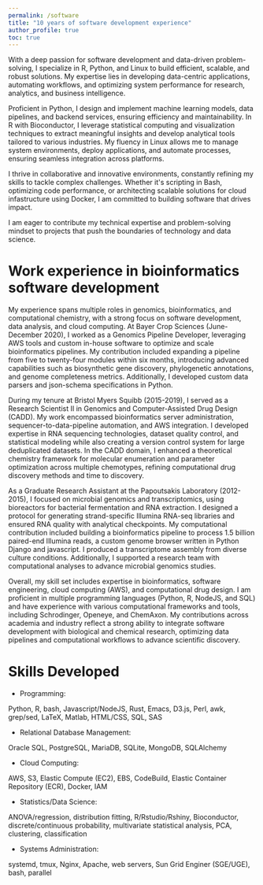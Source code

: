 ```yaml
---
permalink: /software
title: "10 years of software development experience"
author_profile: true
toc: true
---
```





With a deep passion for software development and data-driven problem-solving, I specialize in R, Python, and Linux to build efficient, scalable, and robust solutions. My expertise lies in developing data-centric applications, automating workflows, and optimizing system performance for research, analytics, and business intelligence.

Proficient in Python, I design and implement machine learning models, data pipelines, and backend services, ensuring efficiency and maintainability. In R with Bioconductor, I leverage statistical computing and visualization techniques to extract meaningful insights and develop analytical tools tailored to various industries. My fluency in Linux allows me to manage system environments, deploy applications, and automate processes, ensuring seamless integration across platforms.

I thrive in collaborative and innovative environments, constantly refining my skills to tackle complex challenges. Whether it's scripting in Bash, optimizing code performance, or architecting scalable solutions for cloud infastructure using Docker, I am committed to building software that drives impact.

I am eager to contribute my technical expertise and problem-solving mindset to projects that push the boundaries of technology and data science.



# Work experience in bioinformatics software development


My experience spans multiple roles in genomics, bioinformatics, and computational chemistry, with a strong focus on software development, data analysis, and cloud computing. At Bayer Crop Sciences (June-December 2020), I worked as a Genomics Pipeline Developer, leveraging AWS tools and custom in-house software to optimize and scale bioinformatics pipelines. My contribution included expanding a pipeline from five to twenty-four modules within six months, introducing advanced capabilities such as biosynthetic gene discovery, phylogenetic annotations, and genome completeness metrics. Additionally, I developed custom data parsers and json-schema specifications in Python.

During my tenure at Bristol Myers Squibb (2015-2019), I served as a Research Scientist II in Genomics and Computer-Assisted Drug Design (CADD). My work encompassed bioinformatics server administration, sequencer-to-data-pipeline automation, and AWS integration. I developed expertise in RNA sequencing technologies, dataset quality control, and statistical modeling while also creating a version control system for large deduplicated datasets. In the CADD domain, I enhanced a theoretical chemistry framework for molecular enumeration and parameter optimization across multiple chemotypes, refining computational drug discovery methods and time to discovery.

As a Graduate Research Assistant at the Papoutsakis Laboratory (2012-2015), I focused on microbial genomics and transcriptomics, using bioreactors for bacterial fermentation and RNA extraction. I designed a protocol for generating strand-specific Illumina RNA-seq libraries and ensured RNA quality with analytical checkpoints. My computational contribution included building a bioinformatics pipeline to process 1.5 billion paired-end Illumina reads, a custom genome browser written in Python Django and javascript. I produced a transcriptome assembly from diverse culture conditions. Additionally, I supported a research team with computational analyses to advance microbial genomics studies.

Overall, my skill set includes expertise in bioinformatics, software engineering, cloud computing (AWS), and computational drug design. I am proficient in multiple programming languages (Python, R, NodeJS, and SQL) and have experience with various computational frameworks and tools, including Schrodinger, Openeye, and ChemAxon. My contributions across academia and industry reflect a strong ability to integrate software development with biological and chemical research, optimizing data pipelines and computational workflows to advance scientific discovery.



# Skills Developed


* Programming:

Python, R, bash, Javascript/NodeJS, Rust, Emacs, D3.js, Perl, awk, grep/sed, LaTeX, Matlab, HTML/CSS, SQL, SAS


* Relational Database Management:

Oracle SQL, PostgreSQL, MariaDB, SQLite, MongoDB, SQLAlchemy

* Cloud Computing:

AWS, S3, Elastic Compute (EC2), EBS, CodeBuild, Elastic Container Repository (ECR), Docker, IAM

* Statistics/Data Science: 

ANOVA/regression, distribution fitting, R/Rstudio/Rshiny, Bioconductor, discrete/continuous probability, multivariate statistical analysis, PCA, clustering, classification


* Systems Administration: 

systemd, tmux, Nginx, Apache, web servers, Sun Grid Enginer (SGE/UGE), bash, parallel
